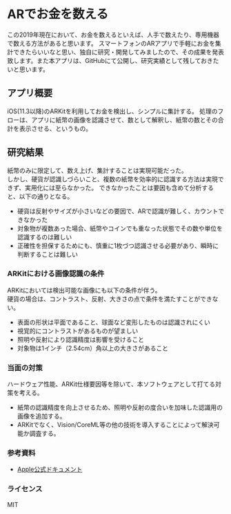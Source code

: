 # ARでお金を数える

この2019年現在において、お金を数えるといえば、人手で数えたり、専用機器で数える方法があると思います。
スマートフォンのARアプリで手軽にお金を集計できたらいいなと思い、独自に研究・開発してみましたので、その成果を発表致します。また本アプリは、GitHubにて公開し、研究実績として残しておきたいと思います。

## アプリ概要
iOS(11.3以降)のARKitを利用してお金を検出し、シンプルに集計する。
処理のフローは、アプリに紙幣の画像を認識させて、数として解釈し、紙幣の数とその合計を表示させる、というもの。

## 研究結果
紙幣のみに限定して、数え上げ、集計することは実現可能だった。  
しかし、硬貨が認識しづらいこと、複数の紙幣を効率的に認識する方法は実現できず、実用化には至らなかった。
できなかったことは要因も含めて分析すると、以下の通りとなる。
- 硬貨は反射やサイズが小さいなどの要因で、ARで認識が難しく、カウントできなかった
- 対象物が複数あった場合、紙幣やコインでも重なった状態でその数や単位を認識するのは難しい
- 正確性を担保するためにも、慎重に1枚づつ認識させる必要があり、瞬時に判断することは難しい

### ARKitにおける画像認識の条件
ARKitにおいては検出可能な画像にも以下の条件が伴う。  
硬貨の場合は、コントラスト、反射、大きさの点で条件を満たすことができない。
- 表面の形状は平面であること、球面など変形したものは認識されにくい
- 視覚的にコントラストがあるものが望ましい
- 照明や反射により認識精度は影響を受けること
- 対象物は1インチ（2.54cm）角以上の大きさがあること

### 当面の対策
ハードウェア性能、ARKit仕様要因等を除いて、本ソフトウェアとして打てる対策を考える。
- 紙幣の認識精度を向上させるため、照明や反射の度合いを加味した認識用の画像を追加する。
- ARKitでなく、Vision/CoreML等の他の技術を導入することによって解決可能か調査する。

### 参考資料
- [Apple公式ドキュメント](https://developer.apple.com/documentation/arkit/recognizing_images_in_an_ar_experience)

### ライセンス
MIT
